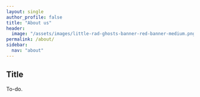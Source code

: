 ```yaml
---
layout: single
author_profile: false
title: "About us"
header:
  image: "/assets/images/little-rad-ghosts-banner-red-banner-medium.png"
permalink: /about/
sidebar:
  nav: "about"
---
```


## Title

To-do.